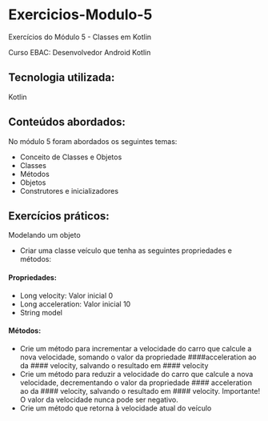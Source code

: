 # Exercicios-Modulo-5
Exercícios do Módulo 5 - Classes em Kotlin

Curso EBAC: Desenvolvedor Android Kotlin

## Tecnologia utilizada:
Kotlin

## Conteúdos abordados:
No módulo 5 foram abordados os seguintes temas:
- Conceito de Classes e Objetos
- Classes
- Métodos
- Objetos
- Construtores e inicializadores

## Exercícios práticos:
Modelando um objeto 
- Criar uma classe veículo que tenha as seguintes propriedades e métodos:
  
#### Propriedades: 
- Long velocity: Valor inicial 0 
- Long acceleration: Valor inicial 10 
- String model

#### Métodos: 
- Crie um método para incrementar a velocidade do carro que calcule a nova velocidade, somando o valor da propriedade ####acceleration ao da #### velocity, salvando o resultado em #### velocity 
- Crie um método para reduzir a velocidade do carro que calcule a nova velocidade, decrementando o valor da propriedade #### acceleration ao da #### velocity, salvando o resultado em #### velocity. Importante! O valor da velocidade nunca pode ser negativo. 
- Crie um método que retorna à velocidade atual do veículo
